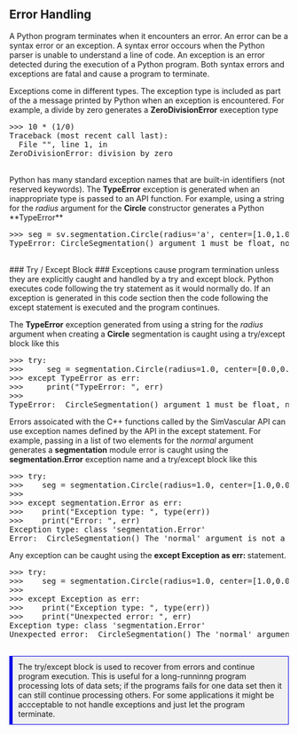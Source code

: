 ## Error Handling ##

A Python program terminates when it encounters an error. An error can be a syntax error or an exception. 
A syntax error occours when the Python parser is unable to understand a line of code. An exception is an 
error detected during the execution of a Python program. Both syntax errors and exceptions are fatal and
cause a program to terminate.

Exceptions come in different types. The exception type is included as part of the a message printed by Python when 
an exception is encountered. For example, a divide by zero generates a <b>ZeroDivisionError</b> exeception type

<pre>
>>> 10 * (1/0)
Traceback (most recent call last):
  File "<stdin>", line 1, in <module>
ZeroDivisionError: division by zero
</pre>

<br>
Python has many standard exception names that are built-in identifiers (not reserved keywords). The <b>TypeError</b> exception 
is generated when an inappropriate type is passed to an API function. For example, using a string for the <i>radius</i> argument 
for the <b>Circle</b> constructor generates a Python **TypeError**

<pre>
>>> seg = sv.segmentation.Circle(radius='a', center=[1.0,1.0,1.0], normal=[1.0,0.0,0.0])
TypeError: CircleSegmentation() argument 1 must be float, not str
</pre>

<br>
### Try / Except Block ###
Exceptions cause program termination unless they are explicitly caught and handled by a try and except block. Python executes code 
following the try statement as it would normally do. If an exception is generated in this code section then the code following the 
except statement is executed and the program continues. 

The **TypeError** exception generated from using a string for the <i>radius</i> argument when creating a <b>Circle</b> segmentation 
is caught using a try/except block like this

<pre>
>>> try:
>>>     seg = segmentation.Circle(radius=1.0, center=[0.0,0.0,0.0], normal=[1.0,0.0,0.0])
>>> except TypeError as err:
>>>     print("TypeError: ", err)
>>>
TypeError:  CircleSegmentation() argument 1 must be float, not str
</pre>

Errors assoicated with the C++ functions called by the SimVascular API can use exception names defined by the API in the except statement. 
For example, passing in a list of two elements for the <i>normal</i> argument generates a **segmentation** module error is caught using 
the <b>segmentation.Error</b> exception name and a try/except block like this

<pre>
>>> try:
>>>    seg = segmentation.Circle(radius=1.0, center=[1.0,0.0,0.0], normal=[1.0])
>>> 
>>> except segmentation.Error as err:
>>>    print("Exception type: ", type(err))
>>>    print("Error: ", err)
Exception type: class 'segmentation.Error'
Error:  CircleSegmentation() The 'normal' argument is not a 3D point (three float values).
</pre>

Any exception can be caught using the <b>except Exception as err: </b> statement.

<pre>
>>> try:
>>>    seg = segmentation.Circle(radius=1.0, center=[1.0,0.0,0.0], normal=[1.0])
>>> 
>>> except Exception as err:
>>>    print("Exception type: ", type(err))
>>>    print("Unexpected error: ", err)
Exception type: class 'segmentation.Error'
Unexpected error:  CircleSegmentation() The 'normal' argument is not a 3D point (three float values).
</pre>

<br>
<div style="background-color: #F0F0F0; padding: 10px; border: 1px solid #0000e6; border-left: 6px solid #0000e6">
The try/except block is used to recover from errors and continue program execution. This is useful for a long-runninng program
processing lots of data sets; if the programs fails for one data set then it can still continue processing others. For some 
applications it might be accceptable to not handle exceptions and just let the program terminate. 
</div>




